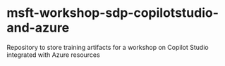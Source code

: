 # msft-workshop-sdp-copilotstudio-and-azure
Repository to store training artifacts for a workshop on Copilot Studio integrated with Azure resources

